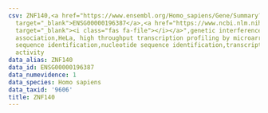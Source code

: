 ```yaml
---
csv: ZNF140,<a href="https://www.ensembl.org/Homo_sapiens/Gene/Summary?db=core;g=ENSG00000196387"
  target="_blank">ENSG00000196387</a>,<a href="https://www.ncbi.nlm.nih.gov/pubmed/17216044"
  target="_blank"><i class="fas fa-file"></i></a>",genetic interference,functional
  association,HeLa, high throughput transcription profiling by microarray,nucleotide
  sequence identification,nucleotide sequence identification,transcriptional regulation,up-regulates
  activity
data_alias: ZNF140
data_id: ENSG00000196387
data_numevidence: 1
data_species: Homo sapiens
data_taxid: '9606'
title: ZNF140
---
```

